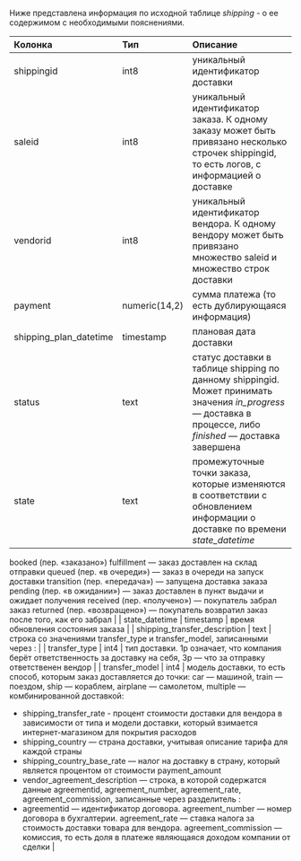 Ниже представлена информация по исходной таблице *shipping* - о ее содержимом с необходимыми пояснениями.

| Колонка | Тип | Описание |
| :---------------------- | :---------------------- | :---------------------- |
| shippingid | int8 | уникальный идентификатор доставки |
| saleid | int8 | уникальный идентификатор заказа. К одному заказу может быть привязано несколько строчек shippingid, то есть логов, с информацией о доставке |
| vendorid | int8 |  уникальный идентификатор вендора. К одному вендору может быть привязано множество saleid и множество строк доставки |
| payment | numeric(14,2) | сумма платежа (то есть дублирующаяся информация) |
| shipping_plan_datetime | timestamp | плановая дата доставки |
| status | text | статус доставки в таблице shipping по данному shippingid. Может принимать значения *in_progress* — доставка в процессе, либо *finished* — доставка завершена |
| state | text | промежуточные точки заказа, которые изменяются в соответствии с обновлением информации о доставке по времени *state_datetime*
booked (пер. «заказано»)
fulfillment — заказ доставлен на склад отправки
queued (пер. «в очереди») — заказ в очереди на запуск доставки
transition (пер. «передача») — запущена доставка заказа
pending (пер. «в ожидании») — заказ доставлен в пункт выдачи и ожидает получения
received (пер. «получено») — покупатель забрал заказ
returned (пер. «возвращено») — покупатель возвратил заказ после того, как его забрал |
| state_datetime | timestamp | время обновления состояния заказа |
| shipping_transfer_description | text | строка со значениями transfer_type и transfer_model, записанными через : |
| transfer_type | int4 | тип доставки. 1p означает, что компания берёт ответственность за доставку на себя, 3p — что за отправку ответственен вендор |
| transfer_model | int4 | модель доставки, то есть способ, которым заказ доставляется до точки: car — машиной, train — поездом, ship — кораблем, airplane — самолетом, multiple — комбинированной доставкой:
- shipping_transfer_rate - процент стоимости доставки для вендора в зависимости от типа и модели доставки, который взимается интернет-магазином для покрытия расходов
- shipping_country — страна доставки, учитывая описание тарифа для каждой страны
- shipping_country_base_rate — налог на доставку в страну, который является процентом от стоимости payment_amount
- vendor_agreement_description — строка, в которой содержатся данные agreementid, agreement_number, agreement_rate, agreement_commission, записанные через разделитель :
- agreementid — идентификатор договора. agreement_number — номер договора в бухгалтерии. agreement_rate — ставка налога за стоимость доставки товара для вендора. agreement_commission — комиссия, то есть доля в платеже являющаяся доходом компании от сделки |
